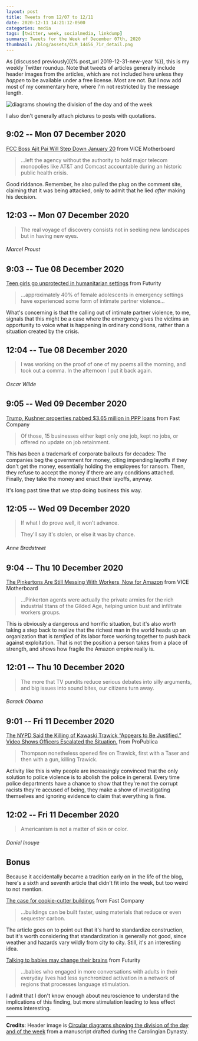 ```yaml
---
layout: post
title: Tweets from 12/07 to 12/11
date: 2020-12-11 14:21:12-0500
categories: media
tags: [twitter, week, socialmedia, linkdump]
summary: Tweets for the Week of December 07th, 2020
thumbnail: /blog/assets/CLM_14456_71r_detail.png
---
```


As [discussed previously]({% post_url 2019-12-31-new-year %}), this is my weekly Twitter roundup.  Note that tweets of articles generally include header images from the articles, which are not included here unless they *happen* to be available under a free license.  Most are not.  But I now add most of my commentary here, where I'm not restricted by the message length.

![diagrams showing the division of the day and of the week](/blog/assets/CLM_14456_71r_detail.png "diagrams showing the division of the day and of the week")

I also don't generally attach pictures to posts with quotations.

## 9:02 -- Mon 07 December 2020

[<i class="fab fa-twitter-square"></i>](https://twitter.com/jcolag/status/1335947671815606272) [FCC Boss Ajit Pai Will Step Down January 20](https://www.vice.com/en/article/3ankej/fcc-boss-ajit-pai-will-step-down-january-20) from VICE Motherboard

 > ...left the agency without the authority to hold major telecom monopolies like AT&T and Comcast accountable during an historic public health crisis.

Good riddance.  Remember, he also pulled the plug on the comment site, claiming that it was being attacked, only to admit that he lied *after* making his decision.

## 12:03 -- Mon 07 December 2020

[<i class="fab fa-twitter"></i>](https://twitter.com/jcolag/status/1335993221818695682)

 > The real voyage of discovery consists not in seeking new landscapes but in having new eyes.

###### Marcel Proust

## 9:03 -- Tue 08 December 2020

[<i class="fab fa-twitter-square"></i>](https://twitter.com/jcolag/status/1336310311477891074) [Teen girls go unprotected in humanitarian settings](https://www.futurity.org/gender-based-violence-humanitarian-settings-2479932-2/) from Futurity

 > ...approximately 40% of female adolescents in emergency settings have experienced some form of intimate partner violence...

What's concerning is that the calling out of intimate partner violence, to me, signals that this might be a case where the emergency gives the victims an opportunity to voice what is happening in ordinary conditions, rather than a situation created by the crisis.

## 12:04 -- Tue 08 December 2020

[<i class="fab fa-twitter"></i>](https://twitter.com/jcolag/status/1336355861615181825)

 > I was working on the proof of one of my poems all the morning, and took out a comma. In the afternoon I put it back again.

###### Oscar Wilde

## 9:05 -- Wed 09 December 2020

[<i class="fab fa-twitter-square"></i>](https://twitter.com/jcolag/status/1336673202622251010) [Trump, Kushner properties nabbed $3.65 million in PPP loans](https://www.fastcompany.com/90581820/trump-kushner-properties-nabbed-3-65-million-in-ppp-loans) from Fast Company

 > Of those, 15 businesses either kept only one job, kept no jobs, or offered no update on job retainment.

This has been a trademark of corporate bailouts for decades:  The companies beg the government for money, citing impending layoffs if they don't get the money, essentially holding the employees for ransom.  Then, they refuse to accept the money if there are any conditions attached.  Finally, they take the money and enact their layoffs, anyway.

It's long past time that we stop doing business this way.

## 12:05 -- Wed 09 December 2020

[<i class="fab fa-twitter"></i>](https://twitter.com/jcolag/status/1336718501571137536)

 > If what I do prove well, it won't advance.
 >
 > They'll say it's stolen, or else it was by chance.

###### Anne Bradstreet

## 9:04 -- Thu 10 December 2020

[<i class="fab fa-twitter-square"></i>](https://twitter.com/jcolag/status/1337035338636808197) [The Pinkertons Are Still Messing With Workers, Now for Amazon](https://www.vice.com/en/article/akdkva/the-pinkertons-are-still-messing-with-workers-now-for-amazon) from VICE Motherboard

 > ...Pinkerton agents were actually the private armies for the rich industrial titans of the Gilded Age, helping union bust and infiltrate workers groups.

This is obviously a dangerous and horrific situation, but it's also worth taking a step back to realize that the richest man in the world heads up an organization that is *terrified* of its labor force working together to push back against exploitation.  That is not the position a person takes from a place of strength, and shows how fragile the Amazon empire really is.

## 12:01 -- Thu 10 December 2020

[<i class="fab fa-twitter"></i>](https://twitter.com/jcolag/status/1337079882338058246)

 > The more that TV pundits reduce serious debates into silly arguments, and big issues into sound bites, our citizens turn away.

###### Barack Obama

## 9:01 -- Fri 11 December 2020

[<i class="fab fa-twitter-square"></i>](https://twitter.com/jcolag/status/1337396971708047362) [The NYPD Said the Killing of Kawaski Trawick “Appears to Be Justified.” Video Shows Officers Escalated the Situation.](https://www.propublica.org/article/the-nypd-said-the-killing-of-kawaski-trawick-appears-to-be-justified-video-shows-officers-escalated-the-situation#1014277) from ProPublica

 > Thompson nonetheless opened fire on Trawick, first with a Taser and then with a gun, killing Trawick.

Activity like this is why people are increasingly convinced that the only solution to police violence is to abolish the police in general.  Every time police departments have a chance to show that they're not the corrupt racists they're accused of being, they make a show of investigating themselves and ignoring evidence to claim that everything is fine.

## 12:02 -- Fri 11 December 2020

[<i class="fab fa-twitter"></i>](https://twitter.com/jcolag/status/1337442522038091776)

 > Americanism is not a matter of skin or color.

###### Daniel Inouye

## Bonus

Because it accidentally became a tradition early on in the life of the blog, here's a sixth and seventh article that didn't fit into the week, but too weird to not mention.

<i class="fas fa-square"></i> [The case for cookie-cutter buildings](https://www.fastcompany.com/90581254/the-case-for-cookie-cutter-buildings?partner=feedburner) from Fast Company

 > ...buildings can be built faster, using materials that reduce or even sequester carbon.

The article goes on to point out that it's hard to standardize construction, but it's worth considering that standardization is generally not good, since weather and hazards vary wildly from city to city.  Still, it's an interesting idea.

<i class="fas fa-square"></i> [Talking to babies may change their brains](https://www.futurity.org/talking-to-babies-brain-development-2482122-2/) from Futurity

 > ...babies who engaged in more conversations with adults in their everyday lives had less synchronized activation in a network of regions that processes language stimulation.

I admit that I don't know enough about neuroscience to understand the implications of this finding, but more stimulation leading to less effect seems interesting.

* * *

**Credits**:  Header image is [Circular diagrams showing the division of the day and of the week](https://en.wikipedia.org/wiki/Week#/media/File:CLM_14456_71r_detail.jpg) from a manuscript drafted during the Carolingian Dynasty.
